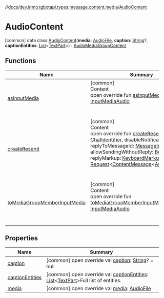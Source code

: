 //[docs](../../../index.md)/[dev.inmo.tgbotapi.types.message.content.media](../index.md)/[AudioContent](index.md)



# AudioContent  
 [common] data class [AudioContent](index.md)(**media**: [AudioFile](../../dev.inmo.tgbotapi.types.files/-audio-file/index.md), **caption**: [String](https://kotlinlang.org/api/latest/jvm/stdlib/kotlin/-string/index.html)?, **captionEntities**: [List](https://kotlinlang.org/api/latest/jvm/stdlib/kotlin.collections/-list/index.html)<[TextPart](../../dev.inmo.tgbotapi.CommonAbstracts/-text-part/index.md)>) : [AudioMediaGroupContent](../../dev.inmo.tgbotapi.types.message.content.abstracts/-audio-media-group-content/index.md)   


## Functions  
  
|  Name |  Summary | 
|---|---|
| <a name="dev.inmo.tgbotapi.types.message.content.media/AudioContent/asInputMedia/#/PointingToDeclaration/"></a>[asInputMedia](as-input-media.md)| <a name="dev.inmo.tgbotapi.types.message.content.media/AudioContent/asInputMedia/#/PointingToDeclaration/"></a>[common]  <br>Content  <br>open override fun [asInputMedia](as-input-media.md)(): [InputMediaAudio](../../dev.inmo.tgbotapi.types.InputMedia/-input-media-audio/index.md)  <br><br><br>|
| <a name="dev.inmo.tgbotapi.types.message.content.media/AudioContent/createResend/#dev.inmo.tgbotapi.types.ChatIdentifier#kotlin.Boolean#kotlin.Long?#kotlin.Boolean?#dev.inmo.tgbotapi.types.buttons.KeyboardMarkup?/PointingToDeclaration/"></a>[createResend](create-resend.md)| <a name="dev.inmo.tgbotapi.types.message.content.media/AudioContent/createResend/#dev.inmo.tgbotapi.types.ChatIdentifier#kotlin.Boolean#kotlin.Long?#kotlin.Boolean?#dev.inmo.tgbotapi.types.buttons.KeyboardMarkup?/PointingToDeclaration/"></a>[common]  <br>Content  <br>open override fun [createResend](create-resend.md)(chatId: [ChatIdentifier](../../dev.inmo.tgbotapi.types/-chat-identifier/index.md), disableNotification: [Boolean](https://kotlinlang.org/api/latest/jvm/stdlib/kotlin/-boolean/index.html), replyToMessageId: [MessageIdentifier](../../dev.inmo.tgbotapi.types/index.md#%5Bdev.inmo.tgbotapi.types%2FMessageIdentifier%2F%2F%2FPointingToDeclaration%2F%5D%2FClasslikes%2F625018081)?, allowSendingWithoutReply: [Boolean](https://kotlinlang.org/api/latest/jvm/stdlib/kotlin/-boolean/index.html)?, replyMarkup: [KeyboardMarkup](../../dev.inmo.tgbotapi.types.buttons/-keyboard-markup/index.md)?): [Request](../../dev.inmo.tgbotapi.requests.abstracts/-request/index.md)<[ContentMessage](../../dev.inmo.tgbotapi.types.message.abstracts/-content-message/index.md)<[AudioContent](index.md)>>  <br><br><br>|
| <a name="dev.inmo.tgbotapi.types.message.content.media/AudioContent/toMediaGroupMemberInputMedia/#/PointingToDeclaration/"></a>[toMediaGroupMemberInputMedia](to-media-group-member-input-media.md)| <a name="dev.inmo.tgbotapi.types.message.content.media/AudioContent/toMediaGroupMemberInputMedia/#/PointingToDeclaration/"></a>[common]  <br>Content  <br>open override fun [toMediaGroupMemberInputMedia](to-media-group-member-input-media.md)(): [InputMediaAudio](../../dev.inmo.tgbotapi.types.InputMedia/-input-media-audio/index.md)  <br><br><br>|


## Properties  
  
|  Name |  Summary | 
|---|---|
| <a name="dev.inmo.tgbotapi.types.message.content.media/AudioContent/caption/#/PointingToDeclaration/"></a>[caption](caption.md)| <a name="dev.inmo.tgbotapi.types.message.content.media/AudioContent/caption/#/PointingToDeclaration/"></a> [common] open override val [caption](caption.md): [String](https://kotlinlang.org/api/latest/jvm/stdlib/kotlin/-string/index.html)? = null   <br>|
| <a name="dev.inmo.tgbotapi.types.message.content.media/AudioContent/captionEntities/#/PointingToDeclaration/"></a>[captionEntities](caption-entities.md)| <a name="dev.inmo.tgbotapi.types.message.content.media/AudioContent/captionEntities/#/PointingToDeclaration/"></a> [common] open override val [captionEntities](caption-entities.md): [List](https://kotlinlang.org/api/latest/jvm/stdlib/kotlin.collections/-list/index.html)<[TextPart](../../dev.inmo.tgbotapi.CommonAbstracts/-text-part/index.md)>Full list of entities.   <br>|
| <a name="dev.inmo.tgbotapi.types.message.content.media/AudioContent/media/#/PointingToDeclaration/"></a>[media](media.md)| <a name="dev.inmo.tgbotapi.types.message.content.media/AudioContent/media/#/PointingToDeclaration/"></a> [common] open override val [media](media.md): [AudioFile](../../dev.inmo.tgbotapi.types.files/-audio-file/index.md)   <br>|


